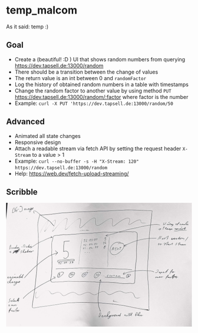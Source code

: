 # temp_malcom
As it said: temp :)

## Goal

- Create a (beautiful! :D ) UI that shows random numbers from querying https://dev.tapsell.de:13000/random
- There should be a transition between the change of values
- The return value is an int between 0 and `randomFactor`
- Log the history of obtained random numbers in a table with timestamps
- Change the random factor to another value by using method `PUT` https://dev.tapsell.de:13000/random/:factor where factor is the number
- Example: `curl -X PUT 'https://dev.tapsell.de:13000/random/50`

## Advanced
- Animated all state changes
- Responsive design
- Attach a readable stream via fetch API by setting the request header `X-Stream` to a value > 1
- Example: `curl --no-buffer -s -H "X-Stream: 120" https://dev.tapsell.de:13000/random`
- Help: https://web.dev/fetch-upload-streaming/


## Scribble
![scribble](doc/scribble.jpg)
